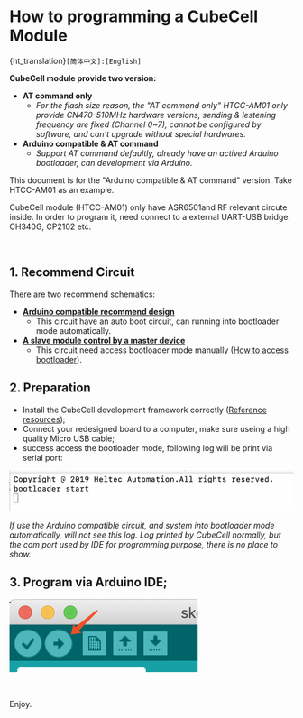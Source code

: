# How to programming a CubeCell Module
{ht_translation}`[简体中文]:[English]`

**CubeCell module provide two version:** 

- **AT command only**
  - *For the flash size reason, the "AT command only" HTCC-AM01 only provide CN470-510MHz hardware versions, sending & lestening frequency are fixed (Channel 0~7), cannot be configured by software, and can't upgrade without special hardwares.*
- **Arduino compatible & AT command**
  - *Support AT command defaultly, already have an actived Arduino bootloader, can development via Arduino.* 

This document is for the "Arduino compatible & AT command" version. Take HTCC-AM01 as an example.

CubeCell module (HTCC-AM01) only have ASR6501and RF relevant circute inside. In order to program it, need connect to a external UART-USB bridge. CH340G, CP2102 etc.

&nbsp;

## 1. Recommend Circuit

There are two recommend schematics:

- **[Arduino compatible recommend design](http://resource.heltec.cn/download/CubeCell/HTCC-AM01_Module/HTCC-AM01_Reference_Design(Arduino).pdf)**
  - This circuit have an auto boot circuit, can running into bootloader mode automatically.
- **[A slave module control by a master device](http://resource.heltec.cn/download/CubeCell/HTCC-AM01_Module/HTCC-AM01_Reference_Design(AT).pdf)**
  - This circuit need access bootloader mode manually ([How to access bootloader](https://heltec-automation-docs.readthedocs.io/en/latest/cubecell/frequently_asked_questions.html#how-to-access-bootloader-mode)).

## 2. Preparation

- Install the CubeCell development framework correctly ([Reference resources](https://heltec-automation-docs.readthedocs.io/en/latest/cubecell/quick_start.html));
- Connect your redesigned board to a computer, make sure useing a high quality Micro USB cable;
- success access the bootloader mode, following log will be print via serial port:

![](img/programming_cubecell/01.png)

*If use the Arduino compatible circuit, and system into bootloader mode automatically, will not see this log. Log printed by CubeCell normally, but the com port used by IDE for programming purpose,  there is no place to show.* 

## 3. Program via Arduino IDE;

![](img/programming_cubecell/02.png)

&nbsp;

Enjoy.


